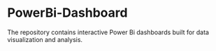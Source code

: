 # PowerBi-Dashboard
The repository contains interactive Power Bi dashboards built for data visualization and analysis.

